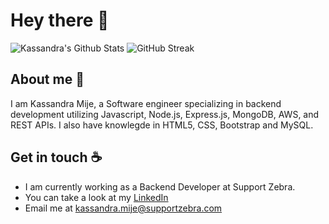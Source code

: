 # Hey there :wave:

![Kassandra's Github Stats](https://github-readme-stats.vercel.app/api?username=mijekassandra20&theme=aura_dark&show_icons=true) ![GitHub Streak](https://github-readme-streak-stats.herokuapp.com/?user=mijekassandra20&theme=monokai-metallian&count_private=true)

## About me :pencil:

I am Kassandra Mije, a Software engineer specializing in backend development utilizing Javascript, Node.js, Express.js, MongoDB, AWS, and REST APIs.
I also have knowlegde in HTML5, CSS, Bootstrap and MySQL.


## Get in touch :coffee:

- I am currently working as a Backend Developer at Support Zebra.
- You can take a look at my [LinkedIn](https://www.linkedin.com/in/kassandra-mije/)
- Email me at kassandra.mije@supportzebra.com

